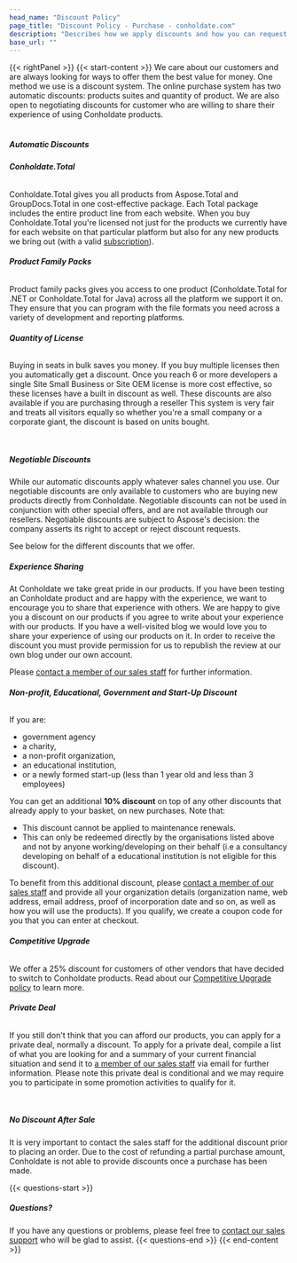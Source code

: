 ```yaml
---
head_name: "Discount Policy"
page_title: "Discount Policy - Purchase - conholdate.com"
description: "Describes how we apply discounts and how you can request one."
base_url: ""
---
```

{{< rightPanel >}}
{{< start-content >}}
We care about our customers and are always looking for ways to offer them the best value for money. One method we use is a discount system. The online purchase system has two automatic discounts: products suites and quantity of product. We are also open to negotiating discounts for customer who are willing to share their experience of using Conholdate products.  
&nbsp;  
##### **Automatic Discounts**
###### **Conholdate.Total**
Conholdate.Total gives you all products from Aspose.Total and GroupDocs.Total in one cost-effective package. Each Total package includes the entire product line from each website.  When you buy Conholdate.Total you're licensed not just for the products we currently have for each website on that particular platform but also for any new products we bring out (with a valid [subscription](/policies/subscriptions)).

###### **Product Family Packs**
Product family packs gives you access to one product (Conholdate.Total for .NET or Conholdate.Total for Java) across all the platform we support it on. They ensure that you can program with the file formats you need across a variety of development and reporting platforms.

###### **Quantity of License**
Buying in seats in bulk saves you money. If you buy multiple licenses then you automatically get a discount. Once you reach 6 or more developers a single Site Small Business or Site OEM license is more cost effective, so these licenses have a built in discount as well. These discounts are also available if you are purchasing through a reseller This system is very fair and treats all visitors equally so whether you're a small company or a corporate giant, the discount is based on units bought.

&nbsp;  
##### **Negotiable Discounts**
While our automatic discounts apply whatever sales channel you use. Our negotiable discounts are only available to customers who are buying new products directly from Conholdate. Negotiable discounts can not be used in conjunction with other special offers, and are not available through our resellers. Negotiable discounts are subject to Aspose's decision: the company asserts its right to accept or reject discount requests.

See below for the different discounts that we offer.

##### **Experience Sharing**
At Conholdate we take great pride in our products. If you have been testing an Conholdate product and are happy with the experience, we want to encourage you to share that experience with others. We are happy to give you a discount on our products if you agree to write about your experience with our products. If you have a well-visited blog we would love you to share your experience of using our products on it. In order to receive the discount you must provide permission for us to republish the review at our own blog under our own account.

Please [contact a member of our sales staff](https://about.aspose.com/contact/) for further information.

###### **Non-profit, Educational, Government and Start-Up Discount**
If you are:

* government agency
* a charity,
* a non-profit organization,
* an educational institution,
* or a newly formed start-up (less than 1 year old and less than 3 employees)

You can get an additional **10% discount** on top of any other discounts that already apply to your basket, on new purchases. Note that:

* This discount cannot be applied to maintenance renewals.
* This can only be redeemed directly by the organisations listed above and not by anyone working/developing on their behalf (i.e a consultancy developing on behalf of a educational institution is not eligible for this discount).

To benefit from this additional discount, please [contact a member of our sales staff](https://about.aspose.com/contact/) and provide all your organization details (organization name, web address, email address, proof of incorporation date and so on, as well as how you will use the products). If you qualify, we create a coupon code for you that you can enter at checkout.

###### **Competitive Upgrade**
We offer a 25% discount for customers of other vendors that have decided to switch to Conholdate products. Read about our [Competitive Upgrade policy](/policies/discounts/competitive-upgrade) to learn more.

###### **Private Deal**
If you still don't think that you can afford our products, you can apply for a private deal, normally a discount. To apply for a private deal, compile a list of what you are looking for and a summary of your current financial situation and send it to [a member of our sales staff](https://about.aspose.com/contact/) via email for further information. Please note this private deal is conditional and we may require you to participate in some promotion activities to qualify for it.

&nbsp;  
##### **No Discount After Sale**
It is very important to contact the sales staff for the additional discount prior to placing an order. Due to the cost of refunding a partial purchase amount, Conholdate is not able to provide discounts once a purchase has been made.

{{< questions-start >}}
##### Questions?
If you have any questions or problems, please feel free to [contact our sales support](https://about.conholdate.com/contact/) who will be glad to assist.
{{< questions-end >}}
{{< end-content >}}